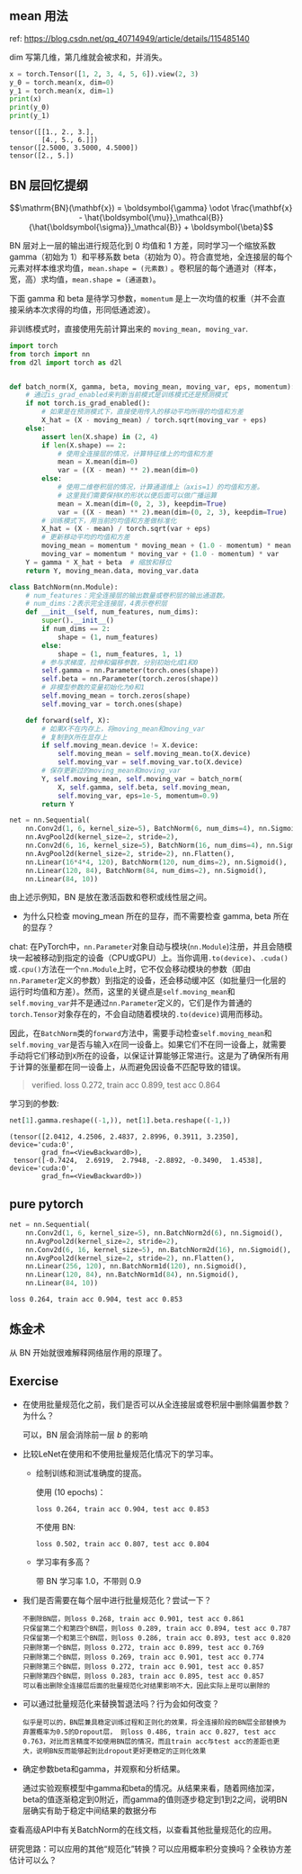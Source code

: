 ## mean 用法

ref: https://blog.csdn.net/qq_40714949/article/details/115485140

dim 写第几维，第几维就会被求和，并消失。

```py
x = torch.Tensor([1, 2, 3, 4, 5, 6]).view(2, 3)
y_0 = torch.mean(x, dim=0)
y_1 = torch.mean(x, dim=1)
print(x)
print(y_0)
print(y_1)
```

```
tensor([[1., 2., 3.],
        [4., 5., 6.]])
tensor([2.5000, 3.5000, 4.5000])
tensor([2., 5.])
```

## BN 层回忆提纲

$$\mathrm{BN}(\mathbf{x}) = \boldsymbol{\gamma} \odot \frac{\mathbf{x} - \hat{\boldsymbol{\mu}}_\mathcal{B}}{\hat{\boldsymbol{\sigma}}_\mathcal{B}} + \boldsymbol{\beta}$$

BN 层对上一层的输出进行规范化到 0 均值和 1 方差，同时学习一个缩放系数 gamma（初始为 1）和平移系数 beta（初始为 0）。符合直觉地，全连接层的每个元素对样本维求均值，`mean.shape = (元素数)` 。卷积层的每个通道对（样本，宽，高）求均值，`mean.shape = (通道数)`。

下面 gamma 和 beta 是待学习参数，`momentum` 是上一次均值的权重（并不会直接采纳本次求得的均值，形同低通滤波）。

非训练模式时，直接使用先前计算出来的 `moving_mean, moving_var`.

```py
import torch
from torch import nn
from d2l import torch as d2l


def batch_norm(X, gamma, beta, moving_mean, moving_var, eps, momentum):
    # 通过is_grad_enabled来判断当前模式是训练模式还是预测模式
    if not torch.is_grad_enabled():
        # 如果是在预测模式下，直接使用传入的移动平均所得的均值和方差
        X_hat = (X - moving_mean) / torch.sqrt(moving_var + eps)
    else:
        assert len(X.shape) in (2, 4)
        if len(X.shape) == 2:
            # 使用全连接层的情况，计算特征维上的均值和方差
            mean = X.mean(dim=0)
            var = ((X - mean) ** 2).mean(dim=0)
        else:
            # 使用二维卷积层的情况，计算通道维上（axis=1）的均值和方差。
            # 这里我们需要保持X的形状以便后面可以做广播运算
            mean = X.mean(dim=(0, 2, 3), keepdim=True)
            var = ((X - mean) ** 2).mean(dim=(0, 2, 3), keepdim=True)
        # 训练模式下，用当前的均值和方差做标准化
        X_hat = (X - mean) / torch.sqrt(var + eps)
        # 更新移动平均的均值和方差
        moving_mean = momentum * moving_mean + (1.0 - momentum) * mean
        moving_var = momentum * moving_var + (1.0 - momentum) * var
    Y = gamma * X_hat + beta  # 缩放和移位
    return Y, moving_mean.data, moving_var.data

class BatchNorm(nn.Module):
    # num_features：完全连接层的输出数量或卷积层的输出通道数。
    # num_dims：2表示完全连接层，4表示卷积层
    def __init__(self, num_features, num_dims):
        super().__init__()
        if num_dims == 2:
            shape = (1, num_features)
        else:
            shape = (1, num_features, 1, 1)
        # 参与求梯度，拉伸和偏移参数，分别初始化成1和0
        self.gamma = nn.Parameter(torch.ones(shape))
        self.beta = nn.Parameter(torch.zeros(shape))
        # 非模型参数的变量初始化为0和1
        self.moving_mean = torch.zeros(shape)
        self.moving_var = torch.ones(shape)

    def forward(self, X):
        # 如果X不在内存上，将moving_mean和moving_var
        # 复制到X所在显存上
        if self.moving_mean.device != X.device:
            self.moving_mean = self.moving_mean.to(X.device)
            self.moving_var = self.moving_var.to(X.device)
        # 保存更新过的moving_mean和moving_var
        Y, self.moving_mean, self.moving_var = batch_norm(
            X, self.gamma, self.beta, self.moving_mean,
            self.moving_var, eps=1e-5, momentum=0.9)
        return Y

net = nn.Sequential(
    nn.Conv2d(1, 6, kernel_size=5), BatchNorm(6, num_dims=4), nn.Sigmoid(),
    nn.AvgPool2d(kernel_size=2, stride=2),
    nn.Conv2d(6, 16, kernel_size=5), BatchNorm(16, num_dims=4), nn.Sigmoid(),
    nn.AvgPool2d(kernel_size=2, stride=2), nn.Flatten(),
    nn.Linear(16*4*4, 120), BatchNorm(120, num_dims=2), nn.Sigmoid(),
    nn.Linear(120, 84), BatchNorm(84, num_dims=2), nn.Sigmoid(),
    nn.Linear(84, 10))
```

由上述示例知，BN 是放在激活函数和卷积或线性层之间。

- 为什么只检查 moving_mean 所在的显存，而不需要检查 gamma, beta 所在的显存？

chat: 在PyTorch中，`nn.Parameter`对象自动与模块(`nn.Module`)注册，并且会随模块一起被移动到指定的设备（CPU或GPU）上。当你调用`.to(device)`、`.cuda()`或`.cpu()`方法在一个`nn.Module`上时，它不仅会移动模块的参数（即由`nn.Parameter`定义的参数）到指定的设备，还会移动缓冲区（如批量归一化层的运行时均值和方差）。然而，这里的关键点是`self.moving_mean`和`self.moving_var`并不是通过`nn.Parameter`定义的，它们是作为普通的`torch.Tensor`对象存在的，不会自动随着模块的`.to(device)`调用而移动。

因此，在`BatchNorm`类的`forward`方法中，需要手动检查`self.moving_mean`和`self.moving_var`是否与输入`X`在同一设备上。如果它们不在同一设备上，就需要手动将它们移动到`X`所在的设备，以保证计算能够正常进行。这是为了确保所有用于计算的张量都在同一设备上，从而避免因设备不匹配导致的错误。

> verified. loss 0.272, train acc 0.899, test acc 0.864

学习到的参数:

```py
net[1].gamma.reshape((-1,)), net[1].beta.reshape((-1,))
```

```
(tensor([2.0412, 4.2506, 2.4837, 2.8996, 0.3911, 3.2350], device='cuda:0',
        grad_fn=<ViewBackward0>),
 tensor([-0.7424,  2.6919,  2.7948, -2.8892, -0.3490,  1.4538], device='cuda:0',
        grad_fn=<ViewBackward0>))
```

## pure pytorch

```py
net = nn.Sequential(
    nn.Conv2d(1, 6, kernel_size=5), nn.BatchNorm2d(6), nn.Sigmoid(),
    nn.AvgPool2d(kernel_size=2, stride=2),
    nn.Conv2d(6, 16, kernel_size=5), nn.BatchNorm2d(16), nn.Sigmoid(),
    nn.AvgPool2d(kernel_size=2, stride=2), nn.Flatten(),
    nn.Linear(256, 120), nn.BatchNorm1d(120), nn.Sigmoid(),
    nn.Linear(120, 84), nn.BatchNorm1d(84), nn.Sigmoid(),
    nn.Linear(84, 10))
```

```
loss 0.264, train acc 0.904, test acc 0.853
```

## 炼金术

从 BN 开始就很难解释网络层作用的原理了。

## Exercise

- 在使用批量规范化之前，我们是否可以从全连接层或卷积层中删除偏置参数？为什么？

    可以，BN 层会消除前一层 $b$ 的影响

- 比较LeNet在使用和不使用批量规范化情况下的学习率。
    - 绘制训练和测试准确度的提高。

        使用 (10 epochs)：

        ```
        loss 0.264, train acc 0.904, test acc 0.853
        ```

        不使用 BN:

        ```
        loss 0.502, train acc 0.807, test acc 0.804
        ```

    - 学习率有多高？

        带 BN 学习率 1.0，不带则 0.9

- 我们是否需要在每个层中进行批量规范化？尝试一下？

    ```
    不删除BN层，则loss 0.268, train acc 0.901, test acc 0.861
    只保留第二个和第四个BN层，则loss 0.289, train acc 0.894, test acc 0.787
    只保留第一个和第三个BN层，则loss 0.286, train acc 0.893, test acc 0.820
    只删除第一个BN层，则loss 0.272, train acc 0.899, test acc 0.769
    只删除第二个BN层，则loss 0.269, train acc 0.901, test acc 0.774
    只删除第三个BN层，则loss 0.272, train acc 0.901, test acc 0.857
    只删除第四个BN层，则loss 0.283, train acc 0.895, test acc 0.857
    可以看出删除全连接层后面的批量规范化对结果影响不大，因此实际上是可以删除的
    ```

- 可以通过批量规范化来替换暂退法吗？行为会如何改变？

    ```
    似乎是可以的，BN层兼具稳定训练过程和正则化的效果，将全连接阶段的BN层全部替换为弃置概率为0.5的Dropout层， 则loss 0.486, train acc 0.827, test acc 0.763，对比而言精度不如使用BN层的情况，而且train acc与test acc的差距也更大，说明BN反而能够起到比dropout更好更稳定的正则化效果
    ```

- 确定参数beta和gamma，并观察和分析结果。

    通过实验观察模型中gamma和beta的情况。从结果来看，随着网络加深，beta的值逐渐稳定到0附近，而gamma的值则逐步稳定到1到2之间，说明BN层确实有助于稳定中间结果的数据分布

查看高级API中有关BatchNorm的在线文档，以查看其他批量规范化的应用。

研究思路：可以应用的其他“规范化”转换？可以应用概率积分变换吗？全秩协方差估计可以么？
